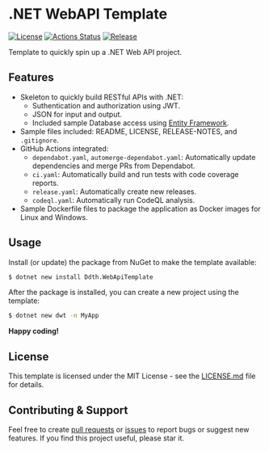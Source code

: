 # .NET WebAPI Template

[![License](https://img.shields.io/badge/license-MIT-blue.svg)](https://opensource.org/licenses/MIT)
[![Actions Status](https://github.com/btnguyen2k/dotnet-webapi-template/workflows/ci/badge.svg)](https://github.com/btnguyen2k/dotnet-webapi-template/actions)
[![Release](https://img.shields.io/github/release/btnguyen2k/dotnet-webapi-template.svg?style=flat-square)](RELEASE-NOTES.md)

Template to quickly spin up a .NET Web API project.

## Features

- Skeleton to quickly build RESTful APIs with .NET:
  - Suthentication and authorization using JWT.
  - JSON for input and output.
  - Included sample Database access using [Entity Framework](https://learn.microsoft.com/en-us/ef/core/).
- Sample files included: README, LICENSE, RELEASE-NOTES, and `.gitignore`.
- GitHub Actions integrated:
  - `dependabot.yaml`, `automerge-dependabot.yaml`: Automatically update dependencies and merge PRs from Dependabot.
  - `ci.yaml`: Automatically build and run tests with code coverage reports.
  - `release.yaml`: Automatically create new releases.
  - `codeql.yaml`: Automatically run CodeQL analysis.
- Sample Dockerfile files to package the application as Docker images for Linux and Windows.

## Usage

Install (or update) the package from NuGet to make the template available:

```sh
$ dotnet new install Ddth.WebApiTemplate
```

After the package is installed, you can create a new project using the template:

```sh
$ dotnet new dwt -n MyApp
```

**Happy coding!**

## License

This template is licensed under the MIT License - see the [LICENSE.md](LICENSE.md) file for details.

## Contributing & Support

Feel free to create [pull requests](https://github.com/btnguyen2k/dotnet-webapi-template/pulls) or [issues](https://github.com/btnguyen2k/dotnet-webapi-template/issues) to report bugs or suggest new features. If you find this project useful, please star it.

